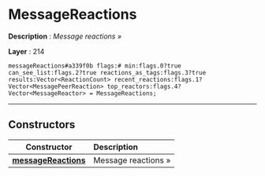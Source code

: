# MessageReactions

**Description** : *Message reactions &raquo;*

**Layer** : 214

```tl
messageReactions#a339f0b flags:# min:flags.0?true can_see_list:flags.2?true reactions_as_tags:flags.3?true results:Vector<ReactionCount> recent_reactions:flags.1?Vector<MessagePeerReaction> top_reactors:flags.4?Vector<MessageReactor> = MessageReactions;
```

---

## Constructors

| Constructor | Description |
| :---: | :--- |
| [**messageReactions**](constructor/messageReactions) | Message reactions » |